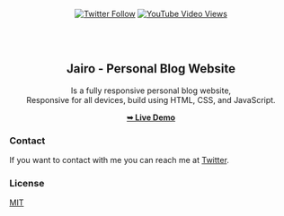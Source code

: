 <div align="center">
  
  [![Twitter Follow](https://img.shields.io/twitter/follow/JairoProDev?style=social)](https://twitter.com/intent/follow?screen_name=JairoProDev)
  [![YouTube Video Views](https://img.shields.io/youtube/views/Pup-yi4oMfU?style=social)](https://www.youtube.com/@JairoProDev)

  <br />
  <br />

  <h2 align="center">Jairo - Personal Blog Website</h2>

   Is a fully responsive personal blog website, <br />Responsive for all devices, build using HTML, CSS, and JavaScript.

  <a href="https://JairoSaul.com"><strong>➥ Live Demo</strong></a>

</div>


### Contact

If you want to contact with me you can reach me at [Twitter](https://www.twitter.com/JairoProDev).

### License

[MIT](https://choosealicense.com/licenses/mit/)
